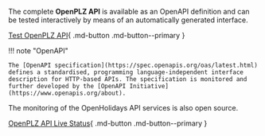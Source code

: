 The complete **OpenPLZ API** is available as an OpenAPI definition and can be tested interactively by means of an automatically generated interface.

[Test OpenPLZ API](https://openplzapi.org/swagger){ .md-button .md-button--primary }

!!! note "OpenAPI"

    The [OpenAPI specification](https://spec.openapis.org/oas/latest.html) defines a standardised, programming language-independent interface description for HTTP-based APIs. The specification is monitored and further developed by the [OpenAPI Initiative](https://www.openapis.org/about).

The monitoring of the OpenHolidays API services is also open source.

[OpenPLZ API Live Status](https://openpotato.github.io/uptime/){ .md-button .md-button--primary }
